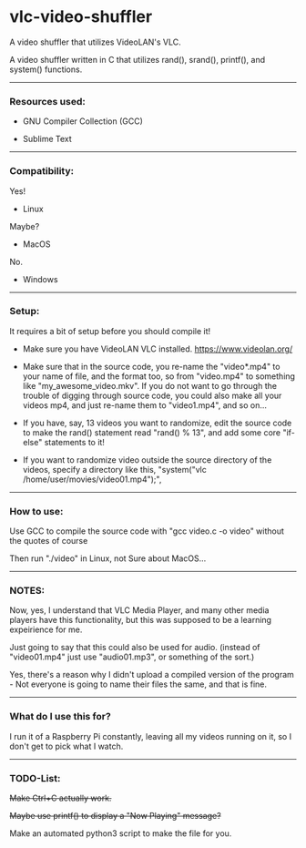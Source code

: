 # vlc-video-shuffler
A video shuffler that utilizes VideoLAN's VLC.

A video shuffler written in C that utilizes rand(), srand(), printf(), and system() functions.

--------------------------------------------------------

### Resources used:

* GNU Compiler Collection (GCC)

* Sublime Text

--------------------------------------------------------

### Compatibility:

Yes!

* Linux

Maybe?

* MacOS

No.

* Windows

--------------------------------------------------------

### Setup:

It requires a bit of setup before you should compile it!

* Make sure you have VideoLAN VLC installed. https://www.videolan.org/

* Make sure that in the source code, you re-name the "video*.mp4" to your name of file, and the format too, so from "video.mp4" to something like "my_awesome_video.mkv". If you do not want to go through the trouble of digging through source code, you could also make all your videos mp4, and just re-name them to "video1.mp4", and so on...

* If you have, say, 13 videos you want to randomize, edit the source code to make the rand() statement read "rand() % 13", and add some core "if-else" statements to it!

* If you want to randomize video outside the source directory of the videos, specify a directory like this, "system("vlc /home/user/movies/video01.mp4");",

--------------------------------------------------------

### How to use:

Use GCC to compile the source code with "gcc video.c -o video" without the quotes of course

Then run "./video" in Linux, not Sure about MacOS...

--------------------------------------------------------
### NOTES:

Now, yes, I understand that VLC Media Player, and many other media players have this functionality, but this was supposed to be a learning expeirience for me.  

Just going to say that this could also be used for audio. (instead of "video01.mp4" just use "audio01.mp3", or something of the sort.)

Yes, there's a reason why I didn't upload a compiled version of the program - Not everyone is going to name their files the same, and that is fine.  

--------------------------------------------------------

### What do I use this for?

I run it of a Raspberry Pi constantly, leaving all my videos running on it, so I don't get to pick what I watch.  

--------------------------------------------------------

### TODO-List:

~~Make Ctrl+C actually work.~~

~~Maybe use printf() to display a "Now Playing" message?~~

Make an automated python3 script to make the file for you. 



